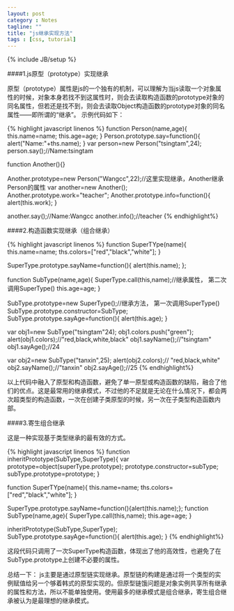 ```yaml
---
layout: post
category : Notes
tagline: ""
title: "js继承实现方法"
tags : [css, tutorial]
---
```

{% include JB/setup %}

####1.js原型（prototype）实现继承

原型（prototype）属性是js的一个独有的机制，可以理解为当js读取一个对象属性的时候，对象本身若找不到这属性时，则会去读取构造函数的prototype对象的同名属性，但若还是找不到，则会去读取Object构造函数的prototype对象的同名属性——即所谓的“继承”。
示例代码如下：

{% highlight javascript linenos %}
function Person(name,age){
	this.name=name;
	this.age=age;
}
Person.prototype.say=function(){
	alert("Name:"+ths.name);
}
var person=new Person("tsingtam",24);
person.say();//Name:tsingtam

function Another(){}

Another.prototype=new Person("Wangcc",22);//这里实现继承，Another继承Person的属性
var another=new Another();
Another.prototype.work="teacher";
Another.prototype.info=function(){
	alert(this.work);
}

another.say();//Name:Wangcc
another.info();//teacher
{% endhighlight%}

####2.构造函数实现继承（组合继承）

{% highlight javascript linenos %}
function SuperTYpe(name){
	this.name=name;
	ths.colors=["red","black","white"];
}

SuperType.prototype.sayName=function(){
	alert(this.name);
};

function SubType(name,age){
	SuperType.call(this,name);//继承属性，  第二次调用SuperType()
	this.age=age;
}

SubType.prototype=new SuperType();//继承方法，   第一次调用SuperType()
SubType.prototype.constructor=SubType;
SubType.prototype.sayAge=function(){
	alert(this.age);
}

var obj1=new SubType("tsingtam"24);
obj1.colors.push("green");
alert(obj1.colors);//"red,black,white,black"
obj1.sayName();//"tsingtam"
obj1.sayAge();//24

var obj2=new SubType("tanxin",25);
alert(obj2.colors);// "red,black,white"
obj2.sayName();//"tanxin"
obj2.sayAge();//25
{% endhighlight%}

以上代码中融入了原型和构造函数，避免了单一原型或构造函数的缺陷，融合了他们的优点。这是最常用的继承模式，不过他的不足就是无论在什么情况下，都会两次超类型的构造函数，一次在创建子类原型的时候，另一次在子类型构造函数内部。

####3.寄生组合继承

这是一种实现基于类型继承的最有效的方式。

{% highlight javascript linenos %}
function inheritPrototype(SubType,SuperType){
	var prototype=object(superType.prototype);
	prototype.constructor=subType;
	subType.prototype=prototype;
}

function SuperTYpe(name){
	this.name=name;
	ths.colors=["red","black","white"];
}

SuperType.prototype.sayName=function(){alert(this.name);};
function SubType(name,age){
	SuperType.call(this,name);
	this.age=age;
}

inheritPrototype(SubType,SuperType);
SubType.prototype.sayAge=function(){
	alert(this.age);
}
{% endhighlight%}

这段代码只调用了一次SuperType构造函数，体现出了他的高效性，也避免了在SubType.prototype上创建不必要的属性。

总结一下：
js主要是通过原型链实现继承。原型链的构建是通过将一个类型的实例赋值给另一个够着韩式的原型实现的。但原型链饿问题是对象实例共享所有继承的属性和方法，所以不能单独使用。使用最多的继承模式是组合继承，寄生组合继承被认为是最理想的继承模式。
